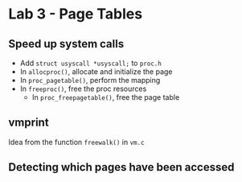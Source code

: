 # Lab 3 - Page Tables

## Speed up system calls

- Add ```struct usyscall *usyscall;``` to ```proc.h```
- In ```allocproc()```, allocate and initialize the page
- In ```proc_pagetable()```, perform the mapping
- In ```freeproc()```, free the proc resources
  - In ```proc_freepagetable()```, free the page table

## vmprint

Idea from the function ```freewalk()``` in ```vm.c```

## Detecting which pages have been accessed

